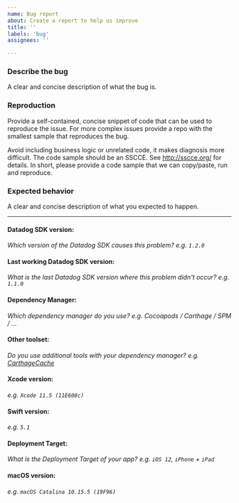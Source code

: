 ```yaml
---
name: Bug report
about: Create a report to help us improve
title: ''
labels: 'bug'
assignees: ''

---
```


### Describe the bug
A clear and concise description of what the bug is.

### Reproduction

Provide a self-contained, concise snippet of code that can be used to reproduce the issue.
For more complex issues provide a repo with the smallest sample that reproduces the bug.

Avoid including business logic or unrelated code, it makes diagnosis more difficult.
The code sample should be an SSCCE. See http://sscce.org/ for details. In short, please provide a code sample that we can copy/paste, run and reproduce.

### Expected behavior
A clear and concise description of what you expected to happen.

---

#### Datadog SDK version:

_Which version of the Datadog SDK causes this problem? e.g. `1.2.0`_

#### Last working Datadog SDK version:

_What is the last Datadog SDK version where this problem didn't occur? e.g. `1.1.0`_

#### Dependency Manager:

_Which dependency manager do you use? e.g. Cocoapods / Carthage / SPM / ..._

#### Other toolset:

_Do you use additional tools with your dependency manager? e.g. [CarthageCache](https://github.com/Wolox/carthage_cache)_

#### Xcode version:

_e.g. `Xcode 11.5 (11E608c)`_

#### Swift version:

_e.g. `5.1`_

#### Deployment Target:

_What is the Deployment Target of your app? e.g. `iOS 12`, `iPhone` + `iPad`_

#### macOS version:

_e.g. `macOS Catalina 10.15.5 (19F96)`_
